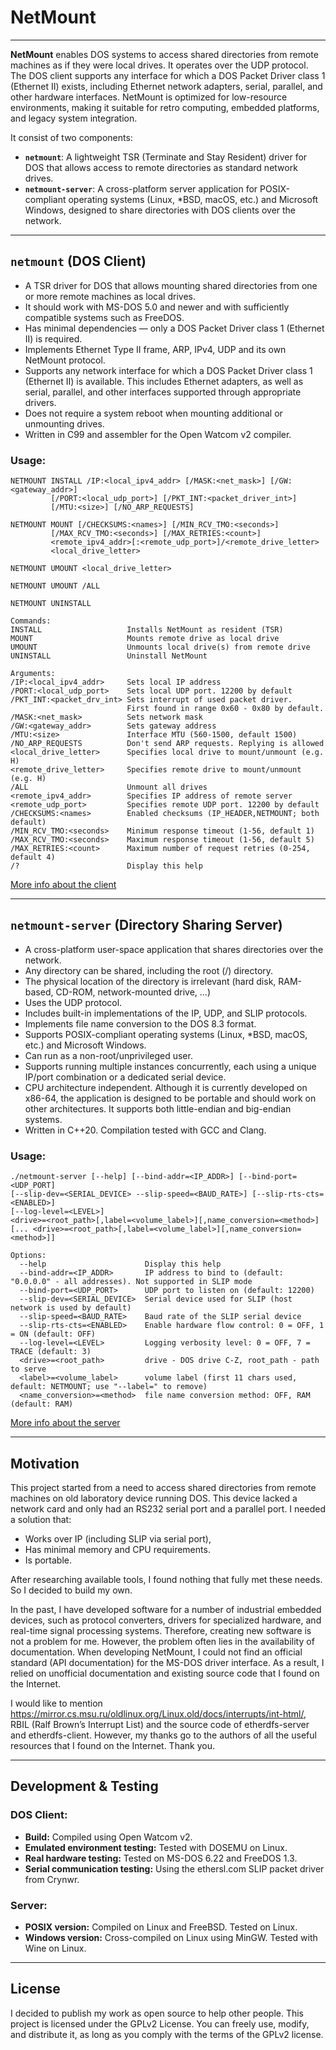 # NetMount
-----------

**NetMount** enables DOS systems to access shared directories from remote machines as if they were local drives. It operates over the UDP protocol. The DOS client supports any interface for which a DOS Packet Driver class 1 (Ethernet II) exists, including Ethernet network adapters, serial, parallel, and other hardware interfaces. NetMount is optimized for low-resource environments, making it suitable for retro computing, embedded platforms, and legacy system integration.

It consist of two components:

- **`netmount`**: A lightweight TSR (Terminate and Stay Resident) driver for DOS that allows access to remote directories as standard network drives.
- **`netmount-server`**: A cross-platform server application for POSIX-compliant operating systems (Linux, *BSD, macOS, etc.) and Microsoft Windows, designed to share directories with DOS clients over the network.

-----
## `netmount` (DOS Client)

- A TSR driver for DOS that allows mounting shared directories from one or more remote machines as local drives.
- It should work with MS-DOS 5.0 and newer and with sufficiently compatible systems such as FreeDOS.
- Has minimal dependencies — only a DOS Packet Driver class 1 (Ethernet II) is required.
- Implements Ethernet Type II frame, ARP, IPv4, UDP and its own NetMount protocol.
- Supports any network interface for which a DOS Packet Driver class 1 (Ethernet II) is available. This includes Ethernet adapters, as well as serial, parallel, and other interfaces supported through appropriate drivers.
- Does not require a system reboot when mounting additional or unmounting drives.
- Written in C99 and assembler for the Open Watcom v2 compiler.

### Usage:
```
NETMOUNT INSTALL /IP:<local_ipv4_addr> [/MASK:<net_mask>] [/GW:<gateway_addr>]
         [/PORT:<local_udp_port>] [/PKT_INT:<packet_driver_int>]
         [/MTU:<size>] [/NO_ARP_REQUESTS]

NETMOUNT MOUNT [/CHECKSUMS:<names>] [/MIN_RCV_TMO:<seconds>]
         [/MAX_RCV_TMO:<seconds>] [/MAX_RETRIES:<count>]
         <remote_ipv4_addr>[:<remote_udp_port>]/<remote_drive_letter>
         <local_drive_letter>

NETMOUNT UMOUNT <local_drive_letter>

NETMOUNT UMOUNT /ALL

NETMOUNT UNINSTALL

Commands:
INSTALL                   Installs NetMount as resident (TSR)
MOUNT                     Mounts remote drive as local drive
UMOUNT                    Unmounts local drive(s) from remote drive
UNINSTALL                 Uninstall NetMount

Arguments:
/IP:<local_ipv4_addr>     Sets local IP address
/PORT:<local_udp_port>    Sets local UDP port. 12200 by default
/PKT_INT:<packet_drv_int> Sets interrupt of used packet driver.
                          First found in range 0x60 - 0x80 by default.
/MASK:<net_mask>          Sets network mask
/GW:<gateway_addr>        Sets gateway address
/MTU:<size>               Interface MTU (560-1500, default 1500)
/NO_ARP_REQUESTS          Don't send ARP requests. Replying is allowed
<local_drive_letter>      Specifies local drive to mount/unmount (e.g. H)
<remote_drive_letter>     Specifies remote drive to mount/unmount (e.g. H)
/ALL                      Unmount all drives
<remote_ipv4_addr>        Specifies IP address of remote server
<remote_udp_port>         Specifies remote UDP port. 12200 by default
/CHECKSUMS:<names>        Enabled checksums (IP_HEADER,NETMOUNT; both default)
/MIN_RCV_TMO:<seconds>    Minimum response timeout (1-56, default 1)
/MAX_RCV_TMO:<seconds>    Maximum response timeout (1-56, default 5)
/MAX_RETRIES:<count>      Maximum number of request retries (0-254, default 4)
/?                        Display this help
```

[More info about the client](CLIENT.md)

-----
## `netmount-server` (Directory Sharing Server)

- A cross-platform user-space application that shares directories over the network.
- Any directory can be shared, including the root (/) directory.
- The physical location of the directory is irrelevant (hard disk, RAM-based, CD-ROM, network-mounted drive, ...)
- Uses the UDP protocol.
- Includes built-in implementations of the IP, UDP, and SLIP protocols.
- Implements file name conversion to the DOS 8.3 format.
- Supports POSIX-compliant operating systems (Linux, *BSD, macOS, etc.) and Microsoft Windows.
- Can run as a non-root/unprivileged user.
- Supports running multiple instances concurrently, each using a unique IP/port combination or
  a dedicated serial device.
- CPU architecture independent. Although it is currently developed on x86-64, the application is designed
  to be portable and should work on other architectures. It supports both little-endian and big-endian systems.
- Written in C++20. Compilation tested with GCC and Clang.


### Usage:
```
./netmount-server [--help] [--bind-addr=<IP_ADDR>] [--bind-port=<UDP_PORT]
[--slip-dev=<SERIAL_DEVICE> --slip-speed=<BAUD_RATE>] [--slip-rts-cts=<ENABLED>]
[--log-level=<LEVEL>]
<drive>=<root_path>[,label=<volume_label>][,name_conversion=<method>]
[... <drive>=<root_path>[,label=<volume_label>][,name_conversion=<method>]]

Options:
  --help                      Display this help
  --bind-addr=<IP_ADDR>       IP address to bind to (default: "0.0.0.0" - all addresses). Not supported in SLIP mode
  --bind-port=<UDP_PORT>      UDP port to listen on (default: 12200)
  --slip-dev=<SERIAL_DEVICE>  Serial device used for SLIP (host network is used by default)
  --slip-speed=<BAUD_RATE>    Baud rate of the SLIP serial device
  --slip-rts-cts=<ENABLED>    Enable hardware flow control: 0 = OFF, 1 = ON (default: OFF)
  --log-level=<LEVEL>         Logging verbosity level: 0 = OFF, 7 = TRACE (default: 3)
  <drive>=<root_path>         drive - DOS drive C-Z, root_path - path to serve
  <label>=<volume_label>      volume label (first 11 chars used, default: NETMOUNT; use "--label=" to remove)
  <name_conversion>=<method>  file name conversion method: OFF, RAM (default: RAM)
```

[More info about the server](SERVER.md)

-----
## Motivation
This project started from a need to access shared directories from remote machines on old laboratory device running DOS. This device lacked a network card and only had an RS232 serial port and a parallel port. I needed a solution that:

- Works over IP (including SLIP via serial port),
- Has minimal memory and CPU requirements.
- Is portable.

After researching available tools, I found nothing that fully met these needs. So I decided to build my own.

In the past, I have developed software for a number of industrial embedded devices, such as protocol converters, drivers for specialized hardware, and real-time signal processing systems. Therefore, creating new software is not a problem for me. However, the problem often lies in the availability of documentation. When developing NetMount, I could not find an official standard (API documentation) for the MS-DOS driver interface. As a result, I relied on unofficial documentation and existing source code that I found on the Internet.

I would like to mention https://mirror.cs.msu.ru/oldlinux.org/Linux.old/docs/interrupts/int-html/,
RBIL (Ralf Brown’s Interrupt List) and the source code of etherdfs-server and etherdfs-client. However, my thanks go to the authors of all the useful resources that I found on the Internet. Thank you.

----
## Development & Testing
### DOS Client:
- **Build:** Compiled using Open Watcom v2.
- **Emulated environment testing:** Tested with DOSEMU on Linux.
- **Real hardware testing:** Tested on MS-DOS 6.22 and FreeDOS 1.3.
- **Serial communication testing:** Using the ethersl.com SLIP packet driver from Crynwr.

### Server:
- **POSIX version:** Compiled on Linux and FreeBSD. Tested on Linux.
- **Windows version:** Cross-compiled on Linux using MinGW. Tested with Wine on Linux.

----
## License
I decided to publish my work as open source to help other people. This project is licensed under the GPLv2 License. You can freely use, modify, and distribute it, as long as you comply with the terms of the GPLv2 license.